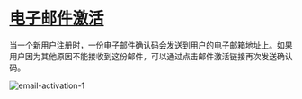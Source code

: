 # [电子邮件激活](https://docs.aspnetzero.com/en/aspnet-core-angular/latest/Features-Angular-Email-Activation)

当一个新用户注册时，一份电子邮件确认码会发送到用户的电子邮箱地址上。如果用户因为其他原因不能接收到这份邮件，可以通过点击邮件激活链接再次发送确认码。

![email-activation-1](/images/aspnetzero/email-activation-1.png)
